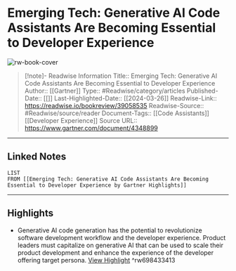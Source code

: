# Emerging Tech: Generative AI Code Assistants Are Becoming Essential to Developer Experience

![rw-book-cover](https://readwise-assets.s3.amazonaws.com/static/images/article0.00998d930354.png)
<br>
>[!note]- Readwise Information
>Title:: Emerging Tech: Generative AI Code Assistants Are Becoming Essential to Developer Experience
>Author:: [[Gartner]]
>Type:: #Readwise/category/articles
>Published-Date:: [[]]
>Last-Highlighted-Date:: [[2024-03-26]]
>Readwise-Link:: https://readwise.io/bookreview/39058535
>Readwise-Source:: #Readwise/source/reader
>Document-Tags:: [[Code Assistants]] [[Developer Experience]] 
>Source URL:: https://www.gartner.com/document/4348899
--- 

## Linked Notes
```dataview
LIST
FROM [[Emerging Tech: Generative AI Code Assistants Are Becoming Essential to Developer Experience by Gartner Highlights]]
```

---

## Highlights
- Generative AI code generation has the potential to revolutionize software development workflow and the developer experience. Product leaders must capitalize on generative AI that can be used to scale their product development and enhance the experience of the developer offering target persona. [View Highlight](https://readwise.io/open/698433413) ^rw698433413
